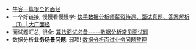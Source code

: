 * [牛客一篇很全的面经](https://www.nowcoder.com/discuss/post/353159114442350592)  
* 一个好链接, 慢慢看慢慢学: [快手数据分析师薪资待遇、面试真题、答案解析（1）| 大厂面经](https://zhuanlan.zhihu.com/p/516188820)  
* 面试题汇总, 很全: [算法面试必备-----数据分析常见面试题](https://blog.csdn.net/Avery123123/article/details/107528310)  
* 数据分析**业务场景问题**: 弱项!
    [数据分析面试业务问题整理](https://blog.csdn.net/weixin_43395639/article/details/105929215)